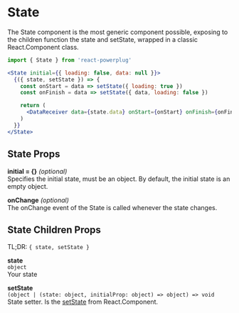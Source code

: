 # State

The State component is the most generic component possible, exposing to the children function the state and setState, wrapped in a classic React.Component class.

```js
import { State } from 'react-powerplug'
```

```jsx
<State initial={{ loading: false, data: null }}>
  {({ state, setState }) => {
    const onStart = data => setState({ loading: true })
    const onFinish = data => setState({ data, loading: false })

    return (
      <DataReceiver data={state.data} onStart={onStart} onFinish={onFinish} />
    )
  }}
</State>
```

## State Props

**initial = {}** _(optional)_  
Specifies the initial state, must be an object.
By default, the initial state is an empty object.

**onChange** _(optional)_  
The onChange event of the State is called whenever the state changes.

## State Children Props

TL;DR: `{ state, setState }`

**state**  
`object`  
Your state

**setState**  
`(object | (state: object, initialProp: object) => object) => void`  
State setter. Is the [setState](https://facebook.github.io/react/docs/react-component.html#setstate) from React.Component.
